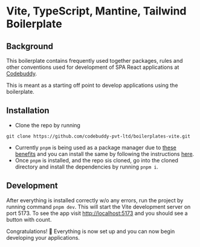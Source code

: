 # Vite, TypeScript, Mantine, Tailwind Boilerplate

## Background

This boilerplate contains frequently used together packages, rules and other conventions used for development of SPA React applications at [Codebuddy](https://codebuddy.co/).

This is meant as a starting off point to develop applications using the boilerplate.

## Installation

- Clone the repo by running

`git clone https://github.com/codebuddy-pvt-ltd/boilerplates-vite.git`

- Currently `pnpm` is being used as a package manager due to [these benefits](https://pnpm.io/) and you can install the same by following the instructions [here](https://pnpm.io/installation).
- Once `pnpm` is installed, and the repo sis cloned, go into the cloned directory and install the dependencies by running `pnpm i`.

## Development

After everything is installed correctly w/o any errors, run the project by running command `pnpm dev`. This will start the Vite development server on port 5173. To see the app visit [http://localhost:5173](http://localhost:5173) and you should see a button with count.

Congratulations! 🎉 Everything is now set up and you can now begin developing your applications.
